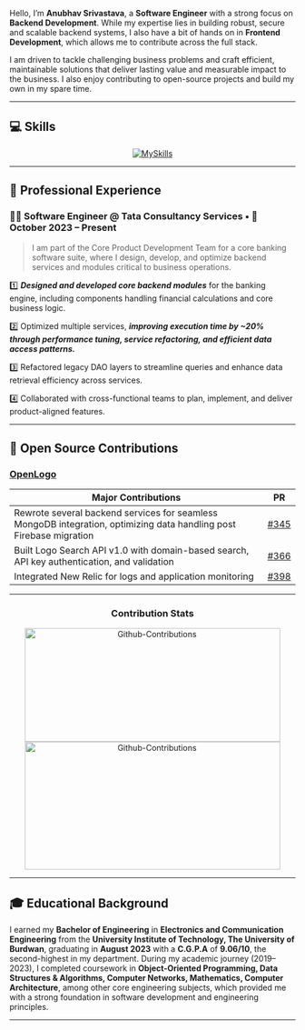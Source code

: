 Hello, I’m **Anubhav Srivastava**, a **Software Engineer** with a strong focus on **Backend Development**. While my expertise lies in building robust, secure and scalable backend systems, I also have a bit of hands on in **Frontend Development**, which allows me to contribute across the full stack.

I am driven to tackle challenging business problems and craft efficient, maintainable solutions that deliver lasting value and measurable impact to the business. I also enjoy contributing to open-source projects and build my own in my spare time.

---

## 💻 Skills
<div align="center">
  <a href="https://deltadynamo.github.io/">
    <img src="https://skillicons.dev/icons?i=java,spring,mysql,mongodb,aws,maven,eclipse,postman,js,ts,nodejs,express,vscode,jest,git,react&perline=8" alt="MySkills" />
  </a>
</div>

---

## 💼 Professional Experience

### 🧑‍💻 Software Engineer @ Tata Consultancy Services • 📅 October 2023 – Present  
 
> I am part of the Core Product Development Team for a core banking software suite, where I design, develop, and optimize backend services and modules critical to business operations.

1️⃣ ***Designed and developed core backend modules*** for the banking engine, including components handling financial calculations and core business logic.

2️⃣ Optimized multiple services, ***improving execution time by ~20% through performance tuning, service refactoring, and efficient data access patterns.***

3️⃣ Refactored legacy DAO layers to streamline queries and enhance data retrieval efficiency across services.

4️⃣ Collaborated with cross-functional teams to plan, implement, and deliver product-aligned features.

---

## 🔧 Open Source Contributions
### [OpenLogo](https://github.com/TeamShiksha/openlogo/pulls?q=is%3Apr+assignee%3ADeltaDynamo+is%3Aclosed)

| **Major Contributions**                                                                                     | **PR**                                                        |
| ----------------------------------------------------------------------------------------------------------- | ------------------------------------------------------------- |
| Rewrote several backend services for seamless MongoDB integration, optimizing data handling post Firebase migration | [#345](https://github.com/TeamShiksha/logoexecutive/pull/345) |
| Built Logo Search API v1.0 with domain-based search, API key authentication, and validation | [#366](https://github.com/TeamShiksha/logoexecutive/pull/366) |
| Integrated New Relic for logs and application monitoring | [#398](https://github.com/TeamShiksha/logoexecutive/pull/398) |

---

<div align="center">
  <h3>Contribution Stats</h3>
  <img src="https://github-readme-stats.vercel.app/api?username=DeltaDynamo&theme=blue-green&show_icons=true&hide_border=true&count_private=true&rank_icon=github" width="450" height="200" alt="Github-Contributions"/>
</div>
<div align="center">
  <img src="https://github-readme-streak-stats.herokuapp.com/?user=DeltaDynamo&theme=blue-green&hide_border=true" width="450" height="225" alt="Github-Contributions"/>
</div>

---

## 🎓 Educational Background

I earned my **Bachelor of Engineering** in **Electronics and Communication Engineering** from the **University Institute of Technology, The University of Burdwan**, graduating in **August 2023** with a **C.G.P.A** of **9.06/10**, the second-highest in my department. During my academic journey (2019–2023), I completed coursework in **Object-Oriented Programming, Data Structures & Algorithms, Computer Networks, Mathematics, Computer Architecture**, among other core engineering subjects, which provided me with a strong foundation in software development and engineering principles.

---
